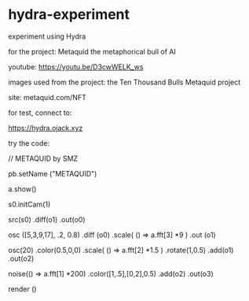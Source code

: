 # hydra-experiment
experiment using Hydra


for the project: Metaquid the metaphorical bull of AI

youtube: https://youtu.be/D3cwWELK_ws



images used from the project: the Ten Thousand Bulls Metaquid project

site: metaquid.com/NFT



for test, connect to:

https://hydra.ojack.xyz



try the code:

// METAQUID by SMZ

pb.setName ("METAQUID")

a.show()

s0.initCam(1)

src(s0) .diff(o1) .out(o0)

osc ([5,3,9,17], .2, 0.8) .diff (o0) .scale( () => a.fft[3] *9 ) .out (o1)

osc(20) .color(0.5,0,0) .scale( () => a.fft[2] *1.5 ) .rotate(1,0.5) .add(o1) .out(o2)

noise(() => a.fft[1] *200) .color([1,.5],[0,2],0.5) .add(o2) .out(o3)

render ()
